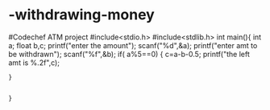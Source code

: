 # -withdrawing-money
#Codechef ATM project
#include<stdio.h>
#include<stdlib.h>
int main(){
    int a;
    float b,c;
    printf("enter the amount");
    scanf("%d",&a);
    printf("enter amt to be withdrawn");
    scanf("%f",&b);
    if( a%5==0)
    {
        c=a-b-0.5;
        printf("the left amt is %.2f",c);

    }


    }

